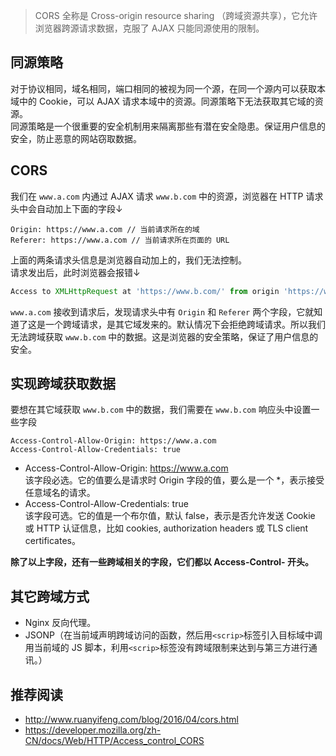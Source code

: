 > CORS 全称是 Cross-origin resource sharing （跨域资源共享），它允许浏览器跨源请求数据，克服了 AJAX 只能同源使用的限制。

## 同源策略
对于协议相同，域名相同，端口相同的被视为同一个源，在同一个源内可以获取本域中的 Cookie，可以 AJAX 请求本域中的资源。同源策略下无法获取其它域的资源。  
同源策略是一个很重要的安全机制用来隔离那些有潜在安全隐患。保证用户信息的安全，防止恶意的网站窃取数据。

## CORS
我们在 `www.a.com` 内通过 AJAX 请求 `www.b.com` 中的资源，浏览器在 HTTP 请求头中会自动加上下面的字段↓
```http
Origin: https://www.a.com // 当前请求所在的域
Referer: https://www.a.com // 当前请求所在页面的 URL
```
上面的两条请求头信息是浏览器自动加上的，我们无法控制。  
请求发出后，此时浏览器会报错↓
```javascript
Access to XMLHttpRequest at 'https://www.b.com/' from origin 'https://www.a.com' has been blocked by CORS policy: No 'Access-Control-Allow-Origin' header is present on the requested resource.
```
`www.a.com` 接收到请求后，发现请求头中有 `Origin` 和 `Referer` 两个字段，它就知道了这是一个跨域请求，是其它域发来的。默认情况下会拒绝跨域请求。所以我们无法跨域获取 `www.b.com` 中的数据。这是浏览器的安全策略，保证了用户信息的安全。  

## 实现跨域获取数据
要想在其它域获取 `www.b.com` 中的数据，我们需要在 `www.b.com` 响应头中设置一些字段
```http
Access-Control-Allow-Origin: https://www.a.com
Access-Control-Allow-Credentials: true
```
- Access-Control-Allow-Origin: https://www.a.com  
该字段必选。它的值要么是请求时 Origin 字段的值，要么是一个 *，表示接受任意域名的请求。
- Access-Control-Allow-Credentials: true  
该字段可选。它的值是一个布尔值，默认 false，表示是否允许发送 Cookie 或 HTTP 认证信息，比如 cookies, authorization headers 或 TLS client certificates。

**除了以上字段，还有一些跨域相关的字段，它们都以 Access-Control- 开头。**

## 其它跨域方式
- Nginx 反向代理。
- JSONP（在当前域声明跨域访问的函数，然后用`<scrip>`标签引入目标域中调用当前域的 JS 脚本，利用`<scrip>`标签没有跨域限制来达到与第三方进行通讯。）

## 推荐阅读
- http://www.ruanyifeng.com/blog/2016/04/cors.html
- https://developer.mozilla.org/zh-CN/docs/Web/HTTP/Access_control_CORS
